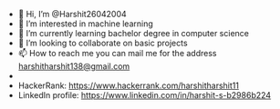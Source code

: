 - 👋 Hi, I’m @Harshit26042004
- 👀 I’m interested in machine learning
- 🌱 I’m currently learning bachelor degree in computer science
- 💞️ I’m looking to collaborate on basic projects 
- 📫 How to reach me you can mail me for the address harshitharshit138@gmail.com
- 
- HackerRank: https://www.hackerrank.com/harshitharshit11
- LinkedIn profile: https://www.linkedin.com/in/harshit-s-b2986b224

<!---
Harshit26042004/Harshit26042004 is a ✨ special ✨ repository because its `README.md` (this file) appears on your GitHub profile.
You can click the Preview link to take a look at your changes.
--->
